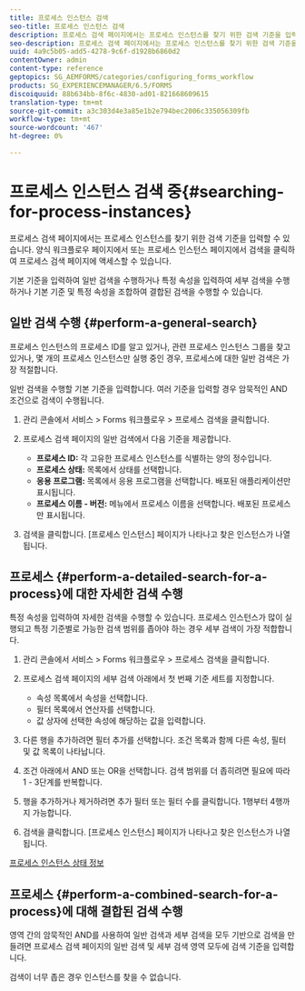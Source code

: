 ```yaml
---
title: 프로세스 인스턴스 검색
seo-title: 프로세스 인스턴스 검색
description: 프로세스 검색 페이지에서는 프로세스 인스턴스를 찾기 위한 검색 기준을 입력할 수 있습니다.
seo-description: 프로세스 검색 페이지에서는 프로세스 인스턴스를 찾기 위한 검색 기준을 입력할 수 있습니다.
uuid: 4a9c5b05-add5-4278-9c6f-d1928b6860d2
contentOwner: admin
content-type: reference
geptopics: SG_AEMFORMS/categories/configuring_forms_workflow
products: SG_EXPERIENCEMANAGER/6.5/FORMS
discoiquuid: 88b634bb-8f6c-4830-ad01-821668609615
translation-type: tm+mt
source-git-commit: a3c303d4e3a85e1b2e794bec2006c335056309fb
workflow-type: tm+mt
source-wordcount: '467'
ht-degree: 0%

---
```



# 프로세스 인스턴스 검색 중{#searching-for-process-instances}

프로세스 검색 페이지에서는 프로세스 인스턴스를 찾기 위한 검색 기준을 입력할 수 있습니다. 양식 워크플로우 페이지에서 또는 프로세스 인스턴스 페이지에서 검색을 클릭하여 프로세스 검색 페이지에 액세스할 수 있습니다.

기본 기준을 입력하여 일반 검색을 수행하거나 특정 속성을 입력하여 세부 검색을 수행하거나 기본 기준 및 특정 속성을 조합하여 결합된 검색을 수행할 수 있습니다.

## 일반 검색 수행 {#perform-a-general-search}

프로세스 인스턴스의 프로세스 ID를 알고 있거나, 관련 프로세스 인스턴스 그룹을 찾고 있거나, 몇 개의 프로세스 인스턴스만 실행 중인 경우, 프로세스에 대한 일반 검색은 가장 적절합니다.

일반 검색을 수행할 기본 기준을 입력합니다. 여러 기준을 입력할 경우 암묵적인 AND 조건으로 검색이 수행됩니다.

1. 관리 콘솔에서 서비스 > Forms 워크플로우 > 프로세스 검색을 클릭합니다.
1. 프로세스 검색 페이지의 일반 검색에서 다음 기준을 제공합니다.

   * **프로세스 ID:** 각 고유한 프로세스 인스턴스를 식별하는 양의 정수입니다.
   * **프로세스 상태:** 목록에서 상태를 선택합니다.
   * **응용 프로그램:** 목록에서 응용 프로그램을 선택합니다. 배포된 애플리케이션만 표시됩니다.
   * **프로세스 이름 - 버전:** 메뉴에서 프로세스 이름을 선택합니다. 배포된 프로세스만 표시됩니다.

1. 검색을 클릭합니다. [프로세스 인스턴스] 페이지가 나타나고 찾은 인스턴스가 나열됩니다.

## 프로세스 {#perform-a-detailed-search-for-a-process}에 대한 자세한 검색 수행

특정 속성을 입력하여 자세한 검색을 수행할 수 있습니다. 프로세스 인스턴스가 많이 실행되고 특정 기준별로 가능한 검색 범위를 좁아야 하는 경우 세부 검색이 가장 적합합니다.

1. 관리 콘솔에서 서비스 > Forms 워크플로우 > 프로세스 검색을 클릭합니다.
1. 프로세스 검색 페이지의 세부 검색 아래에서 첫 번째 기준 세트를 지정합니다.

   * 속성 목록에서 속성을 선택합니다.
   * 필터 목록에서 연산자를 선택합니다.
   * 값 상자에 선택한 속성에 해당하는 값을 입력합니다.

1. 다른 행을 추가하려면 필터 추가를 선택합니다. 조건 목록과 함께 다른 속성, 필터 및 값 목록이 나타납니다.
1. 조건 아래에서 AND 또는 OR을 선택합니다. 검색 범위를 더 좁히려면 필요에 따라 1 - 3단계를 반복합니다.
1. 행을 추가하거나 제거하려면 추가 필터 또는 필터 수를 클릭합니다. 1행부터 4행까지 가능합니다.
1. 검색을 클릭합니다. [프로세스 인스턴스] 페이지가 나타나고 찾은 인스턴스가 나열됩니다.

[프로세스 인스턴스 상태 정보](/help/forms/using/admin-help/processes.md#about-process-instance-statuses)

## 프로세스 {#perform-a-combined-search-for-a-process}에 대해 결합된 검색 수행

영역 간의 암묵적인 AND를 사용하여 일반 검색과 세부 검색을 모두 기반으로 검색을 만들려면 프로세스 검색 페이지의 일반 검색 및 세부 검색 영역 모두에 검색 기준을 입력합니다.

검색이 너무 좁은 경우 인스턴스를 찾을 수 없습니다.
